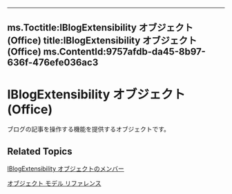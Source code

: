 

---
ms.Toctitle:IBlogExtensibility オブジェクト (Office)
title:IBlogExtensibility オブジェクト (Office)
ms.ContentId:9757afdb-da45-8b97-636f-476efe036ac3
---
# IBlogExtensibility オブジェクト (Office)




ブログの記事を操作する機能を提供するオブジェクトです。

## Related Topics

[IBlogExtensibility オブジェクトのメンバー](55f27978-9b18-f9a5-c276-298b2539ec3c.md)

[オブジェクト モデル リファレンス](499c789a-aba2-0fad-649a-0ea964cd3b5e.md)




